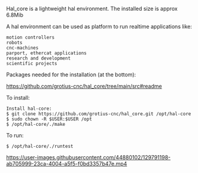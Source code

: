 
Hal_core is a lightweight hal environment.
The installed size is approx 6.8Mib

A hal environment can be used as platform to run realtime applications like:

	motion controllers 
	robots
	cnc-machines 
	parport, ethercat applications
	research and development 
	scientific projects

Packages needed for the installation (at the bottom):

https://github.com/grotius-cnc/hal_core/tree/main/src#readme

To install:

	Install hal-core:
	$ git clone https://github.com/grotius-cnc/hal_core.git /opt/hal-core
	$ sudo chown -R $USER:$USER /opt
	$ /opt/hal-core/./make
	
To run:

	$ /opt/hal-core/./runtest

https://user-images.githubusercontent.com/44880102/129791198-ab705999-23ca-4004-a5f5-f0bd3357b47e.mp4
